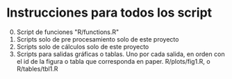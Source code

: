 # Instrucciones para todos los script

0. Script de funciones "R/functions.R"
1. Scripts solo de pre procesamiento solo de este proyecto
2. Scripts solo de cálculos solo de este proyecto
3. Scripts para salidas gráficas o tablas. Uno por cada salida, en orden con el id de la figura o tabla que corresponda en paper. R/plots/fig1.R, o R/tables/tbl1.R
